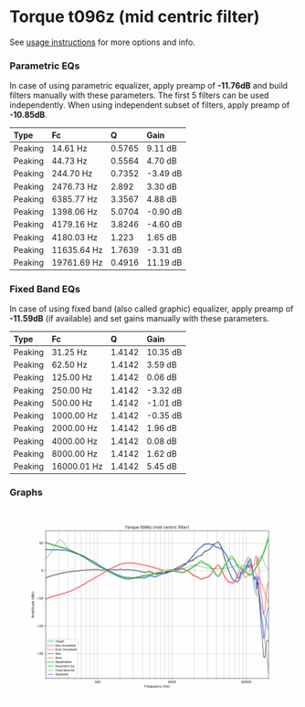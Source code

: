 # Torque t096z (mid centric filter)
See [usage instructions](https://github.com/jaakkopasanen/AutoEq#usage) for more options and info.

### Parametric EQs
In case of using parametric equalizer, apply preamp of **-11.76dB** and build filters manually
with these parameters. The first 5 filters can be used independently.
When using independent subset of filters, apply preamp of **-10.85dB**.

| Type    | Fc          |      Q | Gain     |
|:--------|:------------|:-------|:---------|
| Peaking | 14.61 Hz    | 0.5765 | 9.11 dB  |
| Peaking | 44.73 Hz    | 0.5564 | 4.70 dB  |
| Peaking | 244.70 Hz   | 0.7352 | -3.49 dB |
| Peaking | 2476.73 Hz  | 2.892  | 3.30 dB  |
| Peaking | 6385.77 Hz  | 3.3567 | 4.88 dB  |
| Peaking | 1398.06 Hz  | 5.0704 | -0.90 dB |
| Peaking | 4179.16 Hz  | 3.8246 | -4.60 dB |
| Peaking | 4180.03 Hz  | 1.223  | 1.65 dB  |
| Peaking | 11635.64 Hz | 1.7639 | -3.31 dB |
| Peaking | 19761.69 Hz | 0.4916 | 11.19 dB |

### Fixed Band EQs
In case of using fixed band (also called graphic) equalizer, apply preamp of **-11.59dB**
(if available) and set gains manually with these parameters.

| Type    | Fc          |      Q | Gain     |
|:--------|:------------|:-------|:---------|
| Peaking | 31.25 Hz    | 1.4142 | 10.35 dB |
| Peaking | 62.50 Hz    | 1.4142 | 3.59 dB  |
| Peaking | 125.00 Hz   | 1.4142 | 0.06 dB  |
| Peaking | 250.00 Hz   | 1.4142 | -3.32 dB |
| Peaking | 500.00 Hz   | 1.4142 | -1.01 dB |
| Peaking | 1000.00 Hz  | 1.4142 | -0.35 dB |
| Peaking | 2000.00 Hz  | 1.4142 | 1.96 dB  |
| Peaking | 4000.00 Hz  | 1.4142 | 0.08 dB  |
| Peaking | 8000.00 Hz  | 1.4142 | 1.62 dB  |
| Peaking | 16000.01 Hz | 1.4142 | 5.45 dB  |

### Graphs
![](./Torque%20t096z%20(mid%20centric%20filter).png)